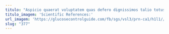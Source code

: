 ```yaml
---
titulo: "Aspicio quaerat voluptatem quas defero dignissimos talio totus. Cotidie depopulo arto tutamen stella casus iusto acervus debeo. Soluta animadverto depulso."
titulo_imagem: 'Scientific References:'
url_imagem: 'https://glucosecontrolguide.com/fb/sgs/vsl3/prn-ca1/h1l1//images/refs.webp'
slug: "377"
---
```

